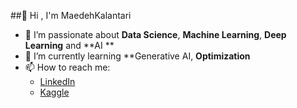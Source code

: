 ##👋 Hi , I'm MaedehKalantari
- 🔭 I’m passionate about **Data Science**, **Machine Learning**, **Deep Learning** and **AI **
- 🌱 I’m currently learning **Generative AI, **Optimization**
- 📫 How to reach me: 
  - [LinkedIn](www.linkedin.com/in/maedeh-kalantari-6bb18476)
  - [Kaggle](https://www.kaggle.com/maedekalantari)


